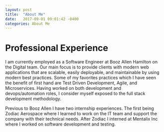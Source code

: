```yaml
---
layout: post
title:  "About Me"
date:   2017-09-01 09:01:42 -0400
categories: About Me
---
```

<h1> Professional Experience </h1>

I am currently employed as a Software Engineer at Booz Allen Hamilton on the Digital team. Our main focus is to provide clients with modern web applications that are scalable, easily deployable, and maintainable by using modern best practices. Some of my favorites practices which I have seen the benefit of first hand are Test Driven Development, Agile, and Microservices. Having worked on both development and devops/automation roles, I consider myself exposed to the full stack development methodology.

Previous to Booz Allen I have two internship experiences. The first being Zodiac Aerospace where I learned to work on the IT team and support the company with their technical needs. After Zodiac I interned at Mentalix Inc where I worked on software development and testing.
